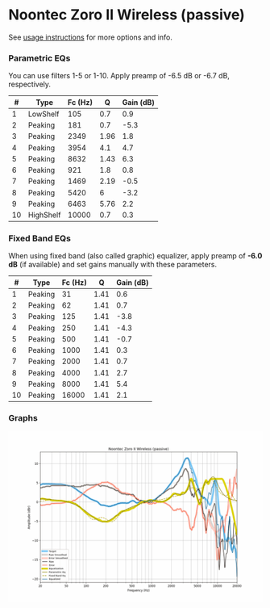 # Noontec Zoro II Wireless (passive)
See [usage instructions](https://github.com/jaakkopasanen/AutoEq#usage) for more options and info.

### Parametric EQs
You can use filters 1-5 or 1-10. Apply preamp of -6.5 dB or -6.7 dB, respectively.

|   # | Type      |   Fc (Hz) |    Q |   Gain (dB) |
|-----|-----------|-----------|------|-------------|
|   1 | LowShelf  |       105 | 0.7  |         0.9 |
|   2 | Peaking   |       181 | 0.7  |        -5.3 |
|   3 | Peaking   |      2349 | 1.96 |         1.8 |
|   4 | Peaking   |      3954 | 4.1  |         4.7 |
|   5 | Peaking   |      8632 | 1.43 |         6.3 |
|   6 | Peaking   |       921 | 1.8  |         0.8 |
|   7 | Peaking   |      1469 | 2.19 |        -0.5 |
|   8 | Peaking   |      5420 | 6    |        -3.2 |
|   9 | Peaking   |      6463 | 5.76 |         2.2 |
|  10 | HighShelf |     10000 | 0.7  |         0.3 |

### Fixed Band EQs
When using fixed band (also called graphic) equalizer, apply preamp of **-6.0 dB** (if available) and set gains manually with these parameters.

|   # | Type    |   Fc (Hz) |    Q |   Gain (dB) |
|-----|---------|-----------|------|-------------|
|   1 | Peaking |        31 | 1.41 |         0.6 |
|   2 | Peaking |        62 | 1.41 |         0.7 |
|   3 | Peaking |       125 | 1.41 |        -3.8 |
|   4 | Peaking |       250 | 1.41 |        -4.3 |
|   5 | Peaking |       500 | 1.41 |        -0.7 |
|   6 | Peaking |      1000 | 1.41 |         0.3 |
|   7 | Peaking |      2000 | 1.41 |         0.7 |
|   8 | Peaking |      4000 | 1.41 |         2.7 |
|   9 | Peaking |      8000 | 1.41 |         5.4 |
|  10 | Peaking |     16000 | 1.41 |         2.1 |

### Graphs
![](./Noontec%20Zoro%20II%20Wireless%20(passive).png)
